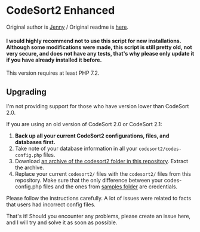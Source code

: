 # CodeSort2 Enhanced 

Original author is [Jenny](http://prism-perfect.net) / Original readme is [here](codesort2/readme.txt).

#### I would highly recommend not to use this script for new installations. Although some modifications were made, this script is still pretty old, not very secure, and does not have any tests, that's why please only update it if you have already installed it before.

This version requires at least PHP 7.2.

## Upgrading

I'm not providing support for those who have version lower than CodeSort 2.0.

If you are using an old version of CodeSort 2.0 or CodeSort 2.1:

1. **Back up all your current CodeSort2 configurations, files, and databases first.**
2. Take note of your database information in all your `codesort2/codes-config.php` files.
3. Download [an archive of the codesort2 folder in this repository](https://gitlab.com/tfl-php-scripts/codesort/-/archive/master/codesort-master.zip?path=codesort2). Extract the archive.
4. Replace your current `codesort2/` files with the `codesort2/` files from this repository. Make sure that the only difference between your codes-config.php files and the ones from [samples folder](https://gitlab.com/tfl-php-scripts/codesort/-/archive/master/codesort-master.zip?path=samples) are credentials.

Please follow the instructions carefully. A lot of issues were related to facts that users had incorrect config files.

That's it! Should you encounter any problems, please create an issue here, and I will try and solve it as soon as possible.
